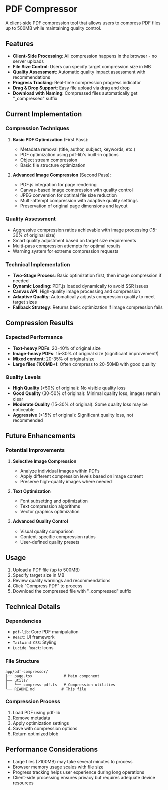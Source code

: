 # PDF Compressor

A client-side PDF compression tool that allows users to compress PDF files up to 500MB while maintaining quality control.

## Features

- **Client-Side Processing**: All compression happens in the browser - no server uploads
- **File Size Control**: Users can specify target compression size in MB
- **Quality Assessment**: Automatic quality impact assessment with recommendations
- **Progress Tracking**: Real-time compression progress indicator
- **Drag & Drop Support**: Easy file upload via drag and drop
- **Download with Naming**: Compressed files automatically get "_compressed" suffix

## Current Implementation

### Compression Techniques
1. **Basic PDF Optimization** (First Pass):
   - Metadata removal (title, author, subject, keywords, etc.)
   - PDF optimization using pdf-lib's built-in options
   - Object stream compression
   - Basic file structure optimization

2. **Advanced Image Compression** (Second Pass):
   - PDF.js integration for page rendering
   - Canvas-based image compression with quality control
   - JPEG conversion for optimal file size reduction
   - Multi-attempt compression with adaptive quality settings
   - Preservation of original page dimensions and layout

### Quality Assessment
- Aggressive compression ratios achievable with image processing (15-30% of original size)
- Smart quality adjustment based on target size requirements
- Multi-pass compression attempts for optimal results
- Warning system for extreme compression requests

### Technical Implementation
- **Two-Stage Process**: Basic optimization first, then image compression if needed
- **Dynamic Loading**: PDF.js loaded dynamically to avoid SSR issues
- **Canvas API**: High-quality image processing and compression
- **Adaptive Quality**: Automatically adjusts compression quality to meet target sizes
- **Fallback Strategy**: Returns basic optimization if image compression fails

## Compression Results

### Expected Performance
- **Text-heavy PDFs**: 20-40% of original size
- **Image-heavy PDFs**: 15-30% of original size (significant improvement!)
- **Mixed content**: 20-35% of original size
- **Large files (100MB+)**: Often compress to 20-50MB with good quality

### Quality Levels
- **High Quality** (>50% of original): No visible quality loss
- **Good Quality** (30-50% of original): Minimal quality loss, images remain clear
- **Moderate Quality** (15-30% of original): Some quality loss may be noticeable
- **Aggressive** (<15% of original): Significant quality loss, not recommended

## Future Enhancements

### Potential Improvements
1. **Selective Image Compression**
   - Analyze individual images within PDFs
   - Apply different compression levels based on image content
   - Preserve high-quality images where needed

2. **Text Optimization**
   - Font subsetting and optimization
   - Text compression algorithms
   - Vector graphics optimization

3. **Advanced Quality Control**
   - Visual quality comparison
   - Content-specific compression ratios
   - User-defined quality presets

## Usage

1. Upload a PDF file (up to 500MB)
2. Specify target size in MB
3. Review quality warnings and recommendations
4. Click "Compress PDF" to process
5. Download the compressed file with "_compressed" suffix

## Technical Details

### Dependencies
- `pdf-lib`: Core PDF manipulation
- `React`: UI framework
- `Tailwind CSS`: Styling
- `Lucide React`: Icons

### File Structure
```
app/pdf-compressor/
├── page.tsx              # Main component
├── utils/
│   └── compress-pdf.ts   # Compression utilities
└── README.md            # This file
```

### Compression Process
1. Load PDF using pdf-lib
2. Remove metadata
3. Apply optimization settings
4. Save with compression options
5. Return optimized blob

## Performance Considerations

- Large files (>100MB) may take several minutes to process
- Browser memory usage scales with file size
- Progress tracking helps user experience during long operations
- Client-side processing ensures privacy but requires adequate device resources
